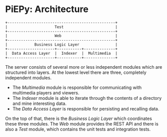 # PiEPy: Architecture

    +------------------------------------------------+
    |                     Test                       |
    +------------------------------------------------+
    |                     Web                        |
    +------------------------------------------------+
    |            Business Logic Layer                |
    +---------------------+-----------+--------------+
    |  Data Access Layer  |  Indexer  |  Multimedia  |
    +---------------------+-----------+--------------+

The server consists of several more or less independent modules which are structured into layers. At the lowest level there are three, completely independent modules.

  * The _Multimedia_ module is responsible for communicating with multimedia players and viewers.
  * The _Indexer_ module is able to iterate through the contents of a directory and mine interesting data.
  * The _Data Access Layer_ is responsible for persisting and recalling data.

On the top of that, there is the _Business Logic Layer_ which coordinates these three modules. The _Web_ module provides the REST API and there is also a _Test_ module, which contains the unit tests and integration tests.
